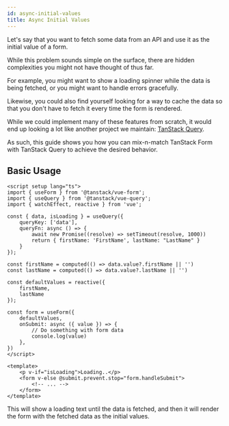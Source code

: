 ```yaml
---
id: async-initial-values
title: Async Initial Values
---
```


Let's say that you want to fetch some data from an API and use it as the initial value of a form.

While this problem sounds simple on the surface, there are hidden complexities you might not have thought of thus far.

For example, you might want to show a loading spinner while the data is being fetched, or you might want to handle errors gracefully.

Likewise, you could also find yourself looking for a way to cache the data so that you don't have to fetch it every time the form is rendered.

While we could implement many of these features from scratch, it would end up looking a lot like another project we maintain: [TanStack Query](https://tanstack.com/query).

As such, this guide shows you how you can mix-n-match TanStack Form with TanStack Query to achieve the desired behavior.

## Basic Usage

```vue
<script setup lang="ts">
import { useForm } from '@tanstack/vue-form';
import { useQuery } from '@tanstack/vue-query';
import { watchEffect, reactive } from 'vue';

const { data, isLoading } = useQuery({
    queryKey: ['data'],
    queryFn: async () => {
        await new Promise((resolve) => setTimeout(resolve, 1000))
        return { firstName: 'FirstName', lastName: "LastName" }
    }
});

const firstName = computed(() => data.value?.firstName || '')
const lastName = computed(() => data.value?.lastName || '')

const defaultValues = reactive({
    firstName,
    lastName
});

const form = useForm({
    defaultValues,
    onSubmit: async ({ value }) => {
        // Do something with form data
        console.log(value)
    },
})
</script>

<template>
    <p v-if="isLoading">Loading..</p>
    <form v-else @submit.prevent.stop="form.handleSubmit">
        <!-- ... -->
    </form>
</template>
```

This will show a loading text until the data is fetched, and then it will render the form with the fetched data as the initial values.
